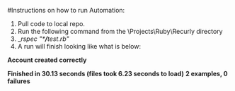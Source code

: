 #Instructions on how to run Automation:
  1. Pull code to local repo.
  2. Run the following command from the \Projects\Ruby\Recurly directory
  3. __rspec "***/**_test.rb"__
  4. A run will finish looking like what is below:
 
  __Account created correctly__

 __Finished in 30.13 seconds (files took 6.23 seconds to load)__
 __2 examples, 0 failures__
